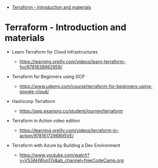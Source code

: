 
<!-- TOC -->

- [Terraform - Introduction and materials](#terraform---introduction-and-materials)

<!-- /TOC -->

# Terraform - Introduction and materials


- Learn Terraform for Cloud Infrastructures
    - https://learning.oreilly.com/videos/learn-terraform-for/9781838982959/

- Terraform for Beginners using GCP
    - https://www.udemy.com/course/terraform-for-beginners-using-google-cloud/

- Hashicorp Terraform
    - https://app.exampro.co/student/journey/terraform

- Terraform in Action video edition
    - https://learning.oreilly.com/videos/terraform-in-action/9781617296895VE/

- Terraform with Azure by Building a Dev Environment
  - https://www.youtube.com/watch?v=V53AHWun17s&ab_channel=freeCodeCamp.org